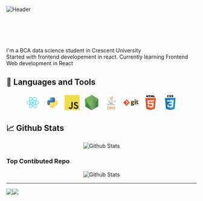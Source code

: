 ![Header](https://i.pinimg.com/originals/4a/70/5e/4a705e028bb9f5d50995e68c791fb10a.gif)

<h1 style="color:white">Hello, I'm Ganesan.</h1>
I'm a BCA data science student in Crescent University<br>
Started with frontend developement in react.
Currently learning Frontend Web development in React

## 🧰 Languages and Tools 
<p align="center">
<img src="https://raw.githubusercontent.com/github/explore/80688e429a7d4ef2fca1e82350fe8e3517d3494d/topics/react/react.png" alt="Git" height="40" style="vertical-align:top; margin:4px">
<img src="https://raw.githubusercontent.com/github/explore/80688e429a7d4ef2fca1e82350fe8e3517d3494d/topics/python/python.png" alt="Python" height="40" style="vertical-align:top; margin:4px">
<img src="https://raw.githubusercontent.com/github/explore/80688e429a7d4ef2fca1e82350fe8e3517d3494d/topics/javascript/javascript.png" alt="Javascript" height="40" style="vertical-align:top; margin:4px">
<img src="https://raw.githubusercontent.com/github/explore/80688e429a7d4ef2fca1e82350fe8e3517d3494d/topics/nodejs/nodejs.png" alt="Node.js" height="40" style="vertical-align:top; margin:4px">
<img src="https://raw.githubusercontent.com/github/explore/80688e429a7d4ef2fca1e82350fe8e3517d3494d/topics/java/java.png" alt="Java" height="40" style="vertical-align:top; margin:4px">
<img src="https://raw.githubusercontent.com/github/explore/80688e429a7d4ef2fca1e82350fe8e3517d3494d/topics/git/git.png" alt="Git" height="40" style="vertical-align:top; margin:4px">
<img src="https://raw.githubusercontent.com/devicons/devicon/master/icons/html5/html5-original-wordmark.svg" alt="HTML5" height="40" style="vertical-align:top; margin:4px">
<img src="https://raw.githubusercontent.com/devicons/devicon/master/icons/css3/css3-original-wordmark.svg" alt="CSS3" height="40" style="vertical-align:top; margin:4px">
</p>

## 📈 Github Stats 
<p align="center">
   <img src="https://github-readme-stats.vercel.app/api/top-langs/?username=ganesan06&theme=dark&hide_border=false&include_all_commits=true&count_private=true&langs_count=8&layout=compact" alt="Github Stats" width="400">
</p>

### Top Contibuted Repo
<p align="center">
   <img src="https://github-contributor-stats.vercel.app/api?username=ganesan06&limit=8&theme=dark&combine_all_yearly_contributions=true&layout=compact" alt="Github Stats" width="400">
</p>
<hr>
<p align="center" style="display:flex;gap:5;">
   <a href="https://twitter.com/iamGanesan6"><img src="https://raw.githubusercontent.com/dheereshagrwal/colored-icons/ba0f2cbb8690addd525c73d340cc8e46044ee604/icons/twitter/twitter-rounded-square.svg" height="30" style="vertical-align:top;"></a>
   <a href="https://www.linkedin.com/in/ganesan-p-1b36a6275/"><img src="https://raw.githubusercontent.com/dheereshagrwal/colored-icons/master/icons/linkedin/linkedin.svg" height="30" style="vertical-align:top;"></a>
</p>

